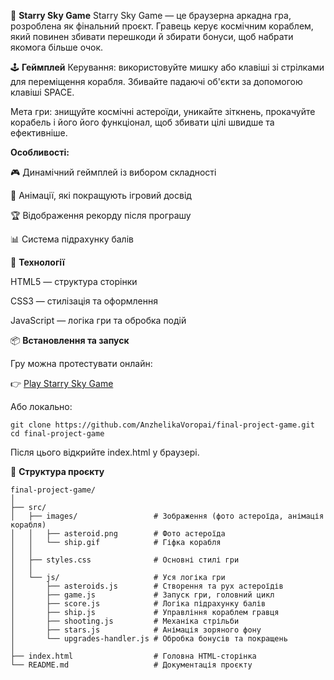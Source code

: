 🌌 <strong>Starry Sky Game</strong>
Starry Sky Game — це браузерна аркадна гра, розроблена як фінальний проєкт.
Гравець керує космічним кораблем, який повинен збивати перешкоди й збирати бонуси, щоб набрати якомога більше очок.


🕹️ <strong>Геймплей</strong>
Керування: використовуйте мишку або клавіші зі стрілками для переміщення корабля. Збивайте падаючі об'єкти за допомогою клавіші SPACE.

Мета гри: знищуйте космічні астероїди, уникайте зіткнень, прокачуйте корабель і його його функціонал, щоб збивати цілі швидше та ефективніше.


<strong>Особливості:</strong>

🎮 Динамічний геймплей із вибором складності

🌠 Анімації, які покращують ігровий досвід

🏆 Відображення рекорду після програшу

📊 Система підрахунку балів


🚀 <strong>Технології</strong>

HTML5 — структура сторінки

CSS3 — стилізація та оформлення

JavaScript — логіка гри та обробка подій


📦 <strong>Встановлення та запуск</strong>

Гру можна протестувати онлайн:

👉 <a href="https://anzhelikavoropai.github.io/final-project-game/">Play Starry Sky Game</a>

Або локально:

```
git clone https://github.com/AnzhelikaVoropai/final-project-game.git
cd final-project-game
```
Після цього відкрийте index.html у браузері.


📁 <strong>Структура проєкту</strong>

```
final-project-game/
│
├── src/
│   ├── images/                 # Зображення (фото астероїда, анімація корабля)
│   │   ├── asteroid.png        # Фото астероїда
│   │   └── ship.gif            # Гіфка корабля
│   │
│   ├── styles.css              # Основні стилі гри
│   │
│   └── js/                     # Уся логіка гри
│       ├── asteroids.js        # Створення та рух астероїдів
│       ├── game.js             # Запуск гри, головний цикл
│       ├── score.js            # Логіка підрахунку балів
│       ├── ship.js             # Управління кораблем гравця
│       ├── shooting.js         # Механіка стрільби
│       ├── stars.js            # Анімація зоряного фону
│       └── upgrades-handler.js # Обробка бонусів та покращень
│
├── index.html                  # Головна HTML-сторінка
└── README.md                   # Документація проєкту

```



